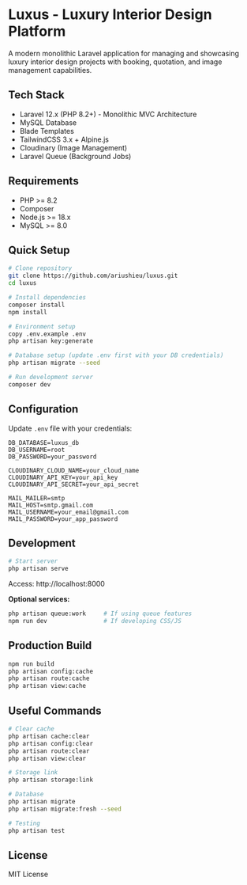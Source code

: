 # Luxus - Luxury Interior Design Platform

A modern monolithic Laravel application for managing and showcasing luxury interior design projects with booking, quotation, and image management capabilities.

## Tech Stack

-   Laravel 12.x (PHP 8.2+) - Monolithic MVC Architecture
-   MySQL Database
-   Blade Templates
-   TailwindCSS 3.x + Alpine.js
-   Cloudinary (Image Management)
-   Laravel Queue (Background Jobs)

## Requirements

-   PHP >= 8.2
-   Composer
-   Node.js >= 18.x
-   MySQL >= 8.0

## Quick Setup

```bash
# Clone repository
git clone https://github.com/ariushieu/luxus.git
cd luxus

# Install dependencies
composer install
npm install

# Environment setup
copy .env.example .env
php artisan key:generate

# Database setup (update .env first with your DB credentials)
php artisan migrate --seed

# Run development server
composer dev
```

## Configuration

Update `.env` file with your credentials:

```env
DB_DATABASE=luxus_db
DB_USERNAME=root
DB_PASSWORD=your_password

CLOUDINARY_CLOUD_NAME=your_cloud_name
CLOUDINARY_API_KEY=your_api_key
CLOUDINARY_API_SECRET=your_api_secret

MAIL_MAILER=smtp
MAIL_HOST=smtp.gmail.com
MAIL_USERNAME=your_email@gmail.com
MAIL_PASSWORD=your_app_password
```

## Development

```bash
# Start server
php artisan serve
```

Access: http://localhost:8000

**Optional services:**

```bash
php artisan queue:work     # If using queue features
npm run dev                # If developing CSS/JS
```

## Production Build

```bash
npm run build
php artisan config:cache
php artisan route:cache
php artisan view:cache
```

## Useful Commands

```bash
# Clear cache
php artisan cache:clear
php artisan config:clear
php artisan route:clear
php artisan view:clear

# Storage link
php artisan storage:link

# Database
php artisan migrate
php artisan migrate:fresh --seed

# Testing
php artisan test
```

## License

MIT License
